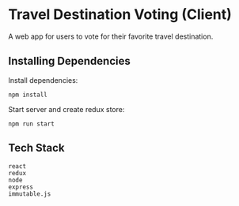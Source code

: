 # Travel Destination Voting (Client)

A web app for users to vote for their favorite travel destination.

## Installing Dependencies

Install dependencies:

    npm install

Start server and create redux store:

    npm run start

## Tech Stack
    react
    redux
    node
    express
    immutable.js